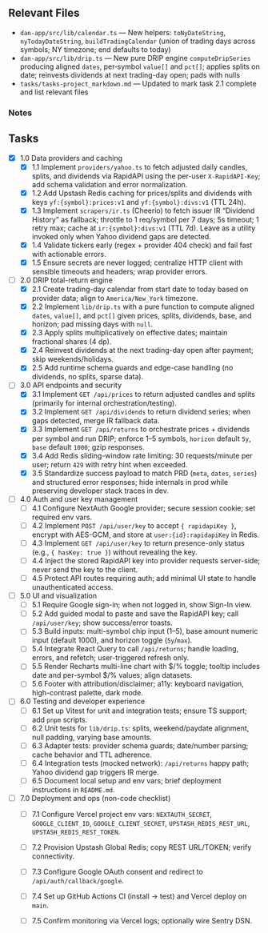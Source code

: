 ## Relevant Files

- `dan-app/src/lib/calendar.ts` — New helpers: `toNyDateString`, `nyTodayDateString`, `buildTradingCalendar` (union of trading days across symbols; NY timezone; end defaults to today)
- `dan-app/src/lib/drip.ts` — New pure DRIP engine `computeDripSeries` producing aligned `dates`, per‑symbol `value[]` and `pct[]`; applies splits on date; reinvests dividends at next trading-day open; pads with nulls
- `tasks/tasks-project_markdown.md` — Updated to mark task 2.1 complete and list relevant files
### Notes



## Tasks

- [x] 1.0 Data providers and caching
  - [x] 1.1 Implement `providers/yahoo.ts` to fetch adjusted daily candles, splits, and dividends via RapidAPI using the per-user `X-RapidAPI-Key`; add schema validation and error normalization.
  - [x] 1.2 Add Upstash Redis caching for prices/splits and dividends with keys `yf:{symbol}:prices:v1` and `yf:{symbol}:divs:v1` (TTL 24h).
  - [x] 1.3 Implement `scrapers/ir.ts` (Cheerio) to fetch issuer IR “Dividend History” as fallback; throttle to 1 req/symbol per 7 days; 5s timeout; 1 retry max; cache at `ir:{symbol}:divs:v1` (TTL 7d). Leave as a utility invoked only when Yahoo dividend gaps are detected.
  - [x] 1.4 Validate tickers early (regex + provider 404 check) and fail fast with actionable errors.
  - [x] 1.5 Ensure secrets are never logged; centralize HTTP client with sensible timeouts and headers; wrap provider errors.

- [ ] 2.0 DRIP total-return engine
  - [x] 2.1 Create trading-day calendar from start date to today based on provider data; align to `America/New_York` timezone.
  - [x] 2.2 Implement `lib/drip.ts` with a pure function to compute aligned `dates`, `value[]`, and `pct[]` given prices, splits, dividends, base, and horizon; pad missing days with `null`.
  - [x] 2.3 Apply splits multiplicatively on effective dates; maintain fractional shares (4 dp).
  - [x] 2.4 Reinvest dividends at the next trading-day open after payment; skip weekends/holidays.
  - [x] 2.5 Add runtime schema guards and edge-case handling (no dividends, no splits, sparse data).

- [ ] 3.0 API endpoints and security
  - [x] 3.1 Implement `GET /api/prices` to return adjusted candles and splits (primarily for internal orchestration/testing).
  - [x] 3.2 Implement `GET /api/dividends` to return dividend series; when gaps detected, merge IR fallback data.
  - [x] 3.3 Implement `GET /api/returns` to orchestrate prices + dividends per symbol and run DRIP; enforce 1–5 symbols, `horizon` default `5y`, `base` default `1000`; gzip responses.
  - [x] 3.4 Add Redis sliding-window rate limiting: 30 requests/minute per user; return `429` with retry hint when exceeded.
  - [x] 3.5 Standardize success payload to match PRD (`meta`, `dates`, `series`) and structured error responses; hide internals in prod while preserving developer stack traces in dev.

- [ ] 4.0 Auth and user key management
  - [ ] 4.1 Configure NextAuth Google provider; secure session cookie; set required env vars.
  - [ ] 4.2 Implement `POST /api/user/key` to accept `{ rapidapiKey }`, encrypt with AES-GCM, and store at `user:{id}:rapidapiKey` in Redis.
  - [ ] 4.3 Implement `GET /api/user/key` to return presence-only status (e.g., `{ hasKey: true }`) without revealing the key.
  - [ ] 4.4 Inject the stored RapidAPI key into provider requests server-side; never send the key to the client.
  - [ ] 4.5 Protect API routes requiring auth; add minimal UI state to handle unauthenticated access.

- [ ] 5.0 UI and visualization
  - [ ] 5.1 Require Google sign-in; when not logged in, show Sign-In view.
  - [ ] 5.2 Add guided modal to paste and save the RapidAPI key; call `/api/user/key`; show success/error toasts.
  - [ ] 5.3 Build inputs: multi-symbol chip input (1–5), base amount numeric input (default 1000), and horizon toggle (`5y`/`max`).
  - [ ] 5.4 Integrate React Query to call `/api/returns`; handle loading, errors, and refetch; user-triggered refresh only.
  - [ ] 5.5 Render Recharts multi-line chart with $/% toggle; tooltip includes date and per-symbol $/% values; align datasets.
  - [ ] 5.6 Footer with attribution/disclaimer; a11y: keyboard navigation, high-contrast palette, dark mode.

- [ ] 6.0 Testing and developer experience
  - [ ] 6.1 Set up Vitest for unit and integration tests; ensure TS support; add `pnpm` scripts.
  - [ ] 6.2 Unit tests for `lib/drip.ts`: splits, weekend/paydate alignment, null padding, varying base amounts.
  - [ ] 6.3 Adapter tests: provider schema guards; date/number parsing; cache behavior and TTL adherence.
  - [ ] 6.4 Integration tests (mocked network): `/api/returns` happy path; Yahoo dividend gap triggers IR merge.
  - [ ] 6.5 Document local setup and env vars; brief deployment instructions in `README.md`.

- [ ] 7.0 Deployment and ops (non-code checklist)
  - [ ] 7.1 Configure Vercel project env vars: `NEXTAUTH_SECRET`, `GOOGLE_CLIENT_ID`, `GOOGLE_CLIENT_SECRET`, `UPSTASH_REDIS_REST_URL`, `UPSTASH_REDIS_REST_TOKEN`.
  - [ ] 7.2 Provision Upstash Global Redis; copy REST URL/TOKEN; verify connectivity.
  - [ ] 7.3 Configure Google OAuth consent and redirect to `/api/auth/callback/google`.
  - [ ] 7.4 Set up GitHub Actions CI (install → test) and Vercel deploy on `main`.
  - [ ] 7.5 Confirm monitoring via Vercel logs; optionally wire Sentry DSN.


